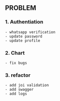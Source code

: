 ## PROBLEM

### 1. Authentiation

    - whatsapp verification
    - update password
    - update profile

### 2. Chart

    - fix bugs

### 3. refactor

    - add joi validation
    - add swagger
    - add logs
